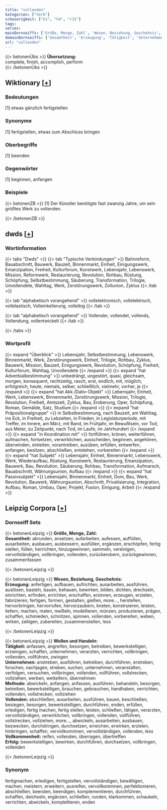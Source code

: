 ```yaml
---
title: "vollenden"
kategorien: ["Verb"]
schwierigkeit: ["k1", "h4", "r15"]
tags:
series:
mainDornseiffs: ['Größe, Menge, Zahl', 'Wesen, Beziehung, Geschehnis', 'Wollen und Handeln']
domainDornseiffs: ['Gesamtheit', 'Erzeugung', 'Tätigkeit', 'Unternehmen', 'Methode', 'Vollenden', 'Vollkommenheit', 'Erfolg']
url: "vollenden"
---
```


{{< betonenÜbs >}}
**Übersetzung:**  
complete, finish, accomplish, perform  
{{< /betonenÜbs >}}

## Wiktionary [[+](https://de.wiktionary.org/wiki/vollenden)]

### Bedeutungen
[1] etwas gänzlich fertigstellen  

### Synonyme
[1] fertigstellen, etwas zum Abschluss bringen  

### Oberbegriffe
[1] beenden  

### Gegenwörter
[1] beginnen, anfangen  

### Beispiele
{{< betonenZB >}}
[1] Der Künstler benötigte fast zwanzig Jahre, um sein größtes Werk zu vollenden.  

{{< /betonenZB >}}


## dwds [[+](https://www.dwds.de/wb/vollenden)]

### Wortinformation
{{< tabs "Dwds" >}}
{{< tab "Typische Verbindungen" >}}
Bahnreform, Bauabschnitt, Bauwerk, Bauzeit, Binnenmarkt, Einheit, Einigungswerk, Emanzipation, Freiheit, Kulturforum, Kunstwerk, Lebensjahr, Lebenswerk, Mission, Reformwerk, Restaurierung, Revolution, Rohbau, Rüstung, Schöpfung, Selbstbestimmung, Säuberung, Transformation, Trilogie, Unvollendete, Wahltag, Werk, Zerstörungswerk, Zollunion, Zyklus
{{< /tab >}}

{{< tab "alphabetisch vorangehend" >}}
vollelektronisch, vollelektrisch, vollelastisch, Volleinkellerung, volleibig
{{< /tab >}}

{{< tab "alphabetisch vorangehend" >}}
Vollender, vollendet, vollends, Vollendung, vollentwickelt
{{< /tab >}}

{{< /tabs >}}

### Wortprofil
{{< expand "Überblick" >}} Lebensjahr, Selbstbestimmung, Lebenswerk, Binnenmarkt, Werk, Zerstörungswerk, Einheit, Trilogie, Rohbau, Zyklus, Bauwerk, Mission, Bauzeit, Einigungswerk, Revolution, Schöpfung, Freiheit, Kulturforum, Wahltag, Unvollendete {{< /expand >}}
{{< expand "hat Adverbialbestimmung" >}} unbedrängt, ungestört, quasi, gleichsam, morgen, konsequent, rechtzeitig, rasch, erst, endlich, mit, möglich, erfolgreich, heute, niemals, selber, schließlich, vielmehr, vorher, je {{< /expand >}}
{{< expand "hat Akk./Dativ-Objekt" >}} Lebensjahr, Einheit, Werk, Lebenswerk, Binnenmarkt, Zerstörungswerk, Mission, Trilogie, Revolution, Freiheit, Amtszeit, Zyklus, Bau, Eroberung, Oper, Schöpfung, Roman, Gemälde, Satz, Studium {{< /expand >}}
{{< expand "hat Präpositionalgruppe" >}} in Selbstbestimmung, nach Bauzeit, am Wahltag, ins Eck, in Freiheit, zu Lebzeiten, in Frieden, in Legislaturperiode, mit Treffer, im Innere, am März, mit Band, im Frühjahr, im Bewußtsein, vor Tod, aus Meter, zu Zeitpunkt, nach Tod, im Laufe, im Jahrhundert {{< /expand >}}
{{< expand "in Koordination mit" >}} fortführen, krönen, weiterführen, aufmachen, fortsetzen, verwirklichen, ausscheiden, beginnen, angehören, überwinden, einleiten, vorantreiben, ausüben, erfüllen, entwerfen, anfangen, besitzen, abschließen, entstehen, vorbereiten {{< /expand >}}
{{< expand "hat Subjekt" >}} Lebensjahr, Einheit, Binnenmarkt, Lebenswerk, Werk, Wiederaufbau, Rüstung, Kunstwerk, Restaurierung, Emanzipation, Bauwerk, Bau, Revolution, Säuberung, Rohbau, Transformation, Aufmarsch, Bauabschnitt, Währungsunion, Aufbau {{< /expand >}}
{{< expand "hat Passivsubjekt" >}} Lebensjahr, Binnenmarkt, Einheit, Dom, Bau, Werk, Revolution, Bauwerk, Währungsunion, Abschnitt, Privatisierung, Integration, Aufbau, Roman, Umbau, Oper, Projekt, Fusion, Einigung, Arbeit {{< /expand >}}

## Leipzig Corpora [[+](https://corpora.uni-leipzig.de/en/res?word=vollenden&corpusId=deu_newscrawl-public_2018)]

### Dornseiff Sets
{{< betonenLeipzig >}}
**Größe, Menge, Zahl:**  
**Gesamtheit:** abrunden, ansetzen, aufarbeiten, aufessen, auffüllen, ausarbeiten, ausbauen, ausbessern, ausfüllen, ergänzen, erschöpfen, fertig stellen, füllen, herrichten, hinzugewinnen, sammeln, vereinigen, vervollständigen, vollbringen, vollenden, zurückerobern, zurückgewinnen, zusammenfassen  

{{< /betonenLeipzig >}}


{{< betonenLeipzig >}}
**Wesen, Beziehung, Geschehnis:**  
**Erzeugung:** anfertigen, aufbauen, aufrichten, ausarbeiten, ausführen, auslösen, basteln, bauen, behauen, bewirken, bilden, dichten, drechseln, einrichten, erfinden, errichten, erschaffen, ersinnen, erzeugen, erzielen, fabrizieren, fertigen, formen, gestalten, gießen, more..., herstellen, hervorbringen, hervorrufen, hervorzaubern, kneten, konstruieren, leisten, liefern, machen, malen, meißeln, modellieren, münzen, produzieren, prägen, schaffen, schmieden, schnitzen, spinnen, vollenden, vorbereiten, weben, wirken, zeitigen, zubereiten, zusammenstellen, less  

{{< /betonenLeipzig >}}


{{< betonenLeipzig >}}
**Wollen und Handeln:**  
**Tätigkeit:** anfassen, angreifen, besorgen, betreiben, bewerkstelligen, erzwingen, schaffen, unternehmen, verarzten, verrichten, vollbringen, vollenden, vollführen, zwingen  
**Unternehmen:** anstreben, ausführen, betreiben, durchführen, erstreben, forschen, nachjagen, streben, suchen, unternehmen, veranstalten, verfolgen, versuchen, vollbringen, vollenden, vollführen, vollstrecken, vollziehen, werben, wetteifern, übernehmen  
**Methode:** abwickeln, anfangen, anfassen, ausführen, behandeln, besorgen, betreiben, bewerkstelligen, brauchen, gebrauchen, handhaben, verrichten, vollenden, vollstrecken, vollziehen  
**Vollenden:** abschließen, ausarbeiten, ausführen, bauen, beschließen, besiegen, besorgen, bewerkstelligen, durchführen, enden, erfüllen, erledigen, fertig machen, fertig stellen, leisten, schließen, tätigen, verarzten, vervollständigen, verwirklichen, vollbringen, vollenden, vollführen, vollstrecken, vollziehen, more..., abwickeln, ausarbeiten, ausbauen, bezwecken, durchdringen, durchsetzen, erreichen, erwirken, erzielen, hinbringen, schaffen, vervollkommnen, vervollständigen, vollenden, less  
**Vollkommenheit:** reifen, vollenden, überragen, übertreffen  
**Erfolg:** bewerkstelligen, bewirken, durchführen, durchsetzen, vollbringen, vollenden  

{{< /betonenLeipzig >}}

### Synonym
fertigmachen, erledigen, fertigstellen, vervollständigen, bewältigen, machen, meistern, erweitern, ausreifen, vervollkommnen, perfektionieren, abschließen, beenden, beendigen, komplementieren, durchführen, schaffen, deichseln, ergänzen, schließen, runden, klarkommen, schaukeln, verrichten, abwickeln, komplettieren, enden

